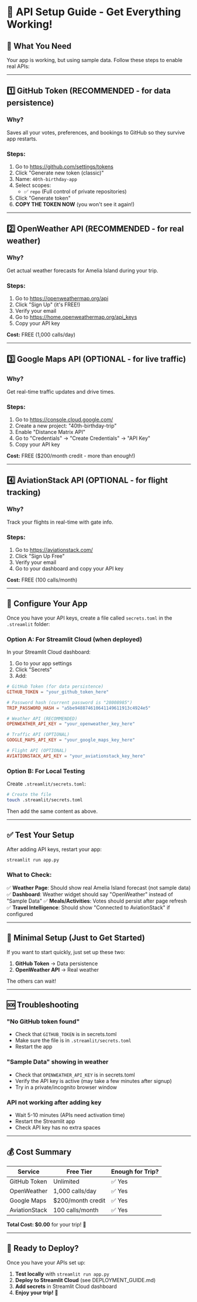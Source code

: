 # 🔧 API Setup Guide - Get Everything Working!

## 🎯 What You Need

Your app is working, but using sample data. Follow these steps to enable real APIs:

---

## 1️⃣ GitHub Token (RECOMMENDED - for data persistence)

### Why?
Saves all your votes, preferences, and bookings to GitHub so they survive app restarts.

### Steps:
1. Go to https://github.com/settings/tokens
2. Click "Generate new token (classic)"
3. Name: `40th-birthday-app`
4. Select scopes:
   - ✅ `repo` (Full control of private repositories)
5. Click "Generate token"
6. **COPY THE TOKEN NOW** (you won't see it again!)

---

## 2️⃣ OpenWeather API (RECOMMENDED - for real weather)

### Why?
Get actual weather forecasts for Amelia Island during your trip.

### Steps:
1. Go to https://openweathermap.org/api
2. Click "Sign Up" (it's FREE!)
3. Verify your email
4. Go to https://home.openweathermap.org/api_keys
5. Copy your API key

**Cost:** FREE (1,000 calls/day)

---

## 3️⃣ Google Maps API (OPTIONAL - for live traffic)

### Why?
Get real-time traffic updates and drive times.

### Steps:
1. Go to https://console.cloud.google.com/
2. Create a new project: "40th-birthday-trip"
3. Enable "Distance Matrix API"
4. Go to "Credentials" → "Create Credentials" → "API Key"
5. Copy your API key

**Cost:** FREE ($200/month credit - more than enough!)

---

## 4️⃣ AviationStack API (OPTIONAL - for flight tracking)

### Why?
Track your flights in real-time with gate info.

### Steps:
1. Go to https://aviationstack.com/
2. Click "Sign Up Free"
3. Verify your email
4. Go to your dashboard and copy your API key

**Cost:** FREE (100 calls/month)

---

## 📝 Configure Your App

Once you have your API keys, create a file called `secrets.toml` in the `.streamlit` folder:

### Option A: For Streamlit Cloud (when deployed)

In your Streamlit Cloud dashboard:
1. Go to your app settings
2. Click "Secrets"
3. Add:

```toml
# GitHub Token (for data persistence)
GITHUB_TOKEN = "your_github_token_here"

# Password hash (current password is "28008985")
TRIP_PASSWORD_HASH = "a5be948874610641149611913c4924e5"

# Weather API (RECOMMENDED)
OPENWEATHER_API_KEY = "your_openweather_key_here"

# Traffic API (OPTIONAL)
GOOGLE_MAPS_API_KEY = "your_google_maps_key_here"

# Flight API (OPTIONAL)
AVIATIONSTACK_API_KEY = "your_aviationstack_key_here"
```

### Option B: For Local Testing

Create `.streamlit/secrets.toml`:

```bash
# Create the file
touch .streamlit/secrets.toml
```

Then add the same content as above.

---

## ✅ Test Your Setup

After adding API keys, restart your app:

```bash
streamlit run app.py
```

### What to Check:

✅ **Weather Page**: Should show real Amelia Island forecast (not sample data)
✅ **Dashboard**: Weather widget should say "OpenWeather" instead of "Sample Data"
✅ **Meals/Activities**: Votes should persist after page refresh
✅ **Travel Intelligence**: Should show "Connected to AviationStack" if configured

---

## 🎯 Minimal Setup (Just to Get Started)

If you want to start quickly, just set up these two:

1. **GitHub Token** → Data persistence
2. **OpenWeather API** → Real weather

The others can wait!

---

## 🆘 Troubleshooting

### "No GitHub token found"
- Check that `GITHUB_TOKEN` is in secrets.toml
- Make sure the file is in `.streamlit/secrets.toml`
- Restart the app

### "Sample Data" showing in weather
- Check that `OPENWEATHER_API_KEY` is in secrets.toml
- Verify the API key is active (may take a few minutes after signup)
- Try in a private/incognito browser window

### API not working after adding key
- Wait 5-10 minutes (APIs need activation time)
- Restart the Streamlit app
- Check API key has no extra spaces

---

## 💰 Cost Summary

| Service | Free Tier | Enough for Trip? |
|---------|-----------|------------------|
| GitHub Token | Unlimited | ✅ Yes |
| OpenWeather | 1,000 calls/day | ✅ Yes |
| Google Maps | $200/month credit | ✅ Yes |
| AviationStack | 100 calls/month | ✅ Yes |

**Total Cost: $0.00** for your trip! 🎉

---

## 🚀 Ready to Deploy?

Once you have your APIs set up:

1. **Test locally** with `streamlit run app.py`
2. **Deploy to Streamlit Cloud** (see DEPLOYMENT_GUIDE.md)
3. **Add secrets** in Streamlit Cloud dashboard
4. **Enjoy your trip!** 🎂
